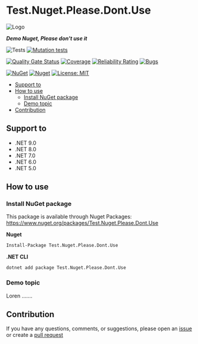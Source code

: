 # Test.Nuget.Please.Dont.Use

![Logo](https://raw.githubusercontent.com/nelson-tests/Test.Nuget.Please.Dont.Use/main/assets/logo/logo_128x128.png)

***Demo Nuget, Please don't use it***

![Tests](https://github.com/nelson-tests/Test.Nuget.Please.Dont.Use/actions/workflows/tests.yml/badge.svg)
[![Mutation tests](https://img.shields.io/endpoint?style=flat&url=https%3A%2F%2Fbadge-api.stryker-mutator.io%2Fgithub.com%2Fnelson-tests%2FTest.Nuget.Please.Dont.Use%2Fmain)](https://dashboard.stryker-mutator.io/reports/github.com/nelson-tests/Test.Nuget.Please.Dont.Use/main)

[![Quality Gate Status](https://sonarcloud.io/api/project_badges/measure?project=nelson-tests_Test.Nuget.Please.Dont.Use&metric=alert_status)](https://sonarcloud.io/summary/new_code?id=nelson-tests_Test.Nuget.Please.Dont.Use)
[![Coverage](https://sonarcloud.io/api/project_badges/measure?project=nelson-tests_Test.Nuget.Please.Dont.Use&metric=coverage)](https://sonarcloud.io/summary/new_code?id=nelson-tests_Test.Nuget.Please.Dont.Use)
[![Reliability Rating](https://sonarcloud.io/api/project_badges/measure?project=nelson-tests_Test.Nuget.Please.Dont.Use&metric=reliability_rating)](https://sonarcloud.io/summary/new_code?id=nelson-tests_Test.Nuget.Please.Dont.Use)
[![Bugs](https://sonarcloud.io/api/project_badges/measure?project=nelson-tests_Test.Nuget.Please.Dont.Use&metric=bugs)](https://sonarcloud.io/summary/new_code?id=nelson-tests_Test.Nuget.Please.Dont.Use)

[![NuGet](https://img.shields.io/nuget/v/Test.Nuget.Please.Dont.Use.svg)](https://www.nuget.org/packages/Test.Nuget.Please.Dont.Use)
[![Nuget](https://img.shields.io/nuget/dt/Test.Nuget.Please.Dont.Use.svg)](https://www.nuget.org/packages/Test.Nuget.Please.Dont.Use)
[![License: MIT](https://img.shields.io/github/license/nelson-tests/Test.Nuget.Please.Dont.Use.svg)](https://github.com/nelson-tests/Test.Nuget.Please.Dont.Use/blob/main/LICENSE)


- [Support to ](#support-to-)
- [How to use ](#how-to-use-)
  - [Install NuGet package ](#install-nuget-package-)
  - [Demo topic ](#demo-topic-)
- [Contribution ](#contribution-)



## Support to <a name="support-to"></a>
- .NET 9.0
- .NET 8.0
- .NET 7.0
- .NET 6.0
- .NET 5.0


## How to use <a name="how-to-use"></a>

### Install NuGet package <a name="Installation"></a>
This package is available through Nuget Packages: https://www.nuget.org/packages/Test.Nuget.Please.Dont.Use

**Nuget**
```bash
Install-Package Test.Nuget.Please.Dont.Use
```

**.NET CLI**
```
dotnet add package Test.Nuget.Please.Dont.Use
```



### Demo topic <a name="doc-demo-topic"></a>
Loren .......



## Contribution <a name="contribution"></a>

If you have any questions, comments, or suggestions, please open an [issue](https://github.com/nelson-tests/Test.Nuget.Please.Dont.Use/issues/new/choose) or create a [pull request](https://github.com/nelson-tests/Test.Nuget.Please.Dont.Use/compare)
